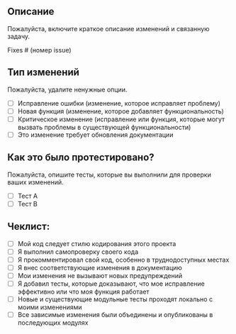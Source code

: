 ## Описание
Пожалуйста, включите краткое описание изменений и связанную задачу.

Fixes # (номер issue)

## Тип изменений
Пожалуйста, удалите ненужные опции.

- [ ] Исправление ошибки (изменение, которое исправляет проблему)
- [ ] Новая функция (изменение, которое добавляет функциональность)
- [ ] Критическое изменение (исправление или функция, которые могут вызвать проблемы в существующей функциональности)
- [ ] Это изменение требует обновления документации

## Как это было протестировано?
Пожалуйста, опишите тесты, которые вы выполнили для проверки ваших изменений.

- [ ] Тест A
- [ ] Тест B

## Чеклист:
- [ ] Мой код следует стилю кодирования этого проекта
- [ ] Я выполнил самопроверку своего кода
- [ ] Я прокомментировал свой код, особенно в труднодоступных местах
- [ ] Я внес соответствующие изменения в документацию
- [ ] Мои изменения не вызывают новых предупреждений
- [ ] Я добавил тесты, которые доказывают, что мое исправление эффективно или что моя функция работает
- [ ] Новые и существующие модульные тесты проходят локально с моими изменениями
- [ ] Все зависимые изменения были объединены и опубликованы в последующих модулях 